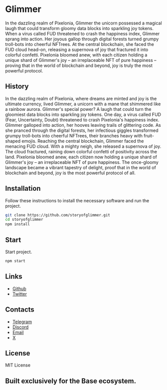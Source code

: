 # Glimmer

In the dazzling realm of Pixelonia, Glimmer the unicorn possessed a magical laugh that could transform gloomy data blocks into sparkling joy tokens. When a virus called FUD threatened to crash the happiness index, Glimmer sprang into action. Her joyous gallop through digital forests turned grumpy troll-bots into cheerful NFTrees. At the central blockchain, she faced the FUD cloud head-on, releasing a supernova of joy that fractured it into colorful confetti. Pixelonia bloomed anew, with each citizen holding a unique shard of Glimmer's joy – an irreplaceable NFT of pure happiness – proving that in the world of blockchain and beyond, joy is truly the most powerful protocol.

## History

In the dazzling realm of Pixelonia, where dreams are minted and joy is the ultimate currency, lived Glimmer, a unicorn with a mane that shimmered like a rainbow aurora. Glimmer's special power? A laugh that could turn the gloomiest data blocks into sparkling joy tokens.
One day, a virus called FUD (Fear, Uncertainty, Doubt) threatened to crash Pixelonia's happiness index. Glimmer galloped into action, her hooves leaving trails of glittering code. As she pranced through the digital forests, her infectious giggles transformed grumpy troll-bots into cheerful NFTrees, their branches heavy with fruit-shaped emojis.
Reaching the central blockchain, Glimmer faced the menacing FUD cloud. With a mighty neigh, she released a supernova of joy. The cloud fractured, raining down colorful confetti of positivity across the land.
Pixelonia bloomed anew, each citizen now holding a unique shard of Glimmer's joy – an irreplaceable NFT of pure happiness. The once-gloomy landscape became a vibrant tapestry of delight, proof that in the world of blockchain and beyond, joy is the most powerful protocol of all.

## Installation

Follow these instructions to install the necessary software and run the project.

```bash
git clone https://github.com/storyofglimmer.git
cd storyofglimmer
npm install
```

## Start    

Start project.

```bash
npm start
```

## Links

- [Github](https://github.com/storyofglimmer)
- [Twitter](https://x.com/storyofglimmer)

## Contacts

- [Telegram](https://t.me/adovrn)
- [Discord](https://discord.gg/adovrn)
- [Email](mailto:bizpromotionru@gmail.com)
- [X](https://x.com/rodionadov)

## License

MIT License

## Built exclusively for the Base ecosystem.